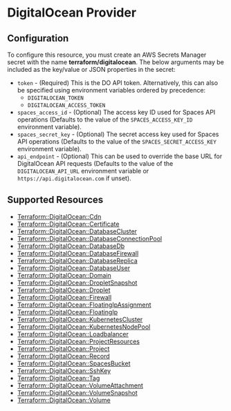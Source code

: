 # DigitalOcean Provider

## Configuration

To configure this resource, you must create an AWS Secrets Manager secret with the name **terraform/digitalocean**. The below arguments may be included as the key/value or JSON properties in the secret:

* `token` - (Required) This is the DO API token. Alternatively, this can also be specified
  using environment variables ordered by precedence:
  * `DIGITALOCEAN_TOKEN`
  * `DIGITALOCEAN_ACCESS_TOKEN`
* `spaces_access_id` - (Optional) The access key ID used for Spaces API
  operations (Defaults to the value of the `SPACES_ACCESS_KEY_ID` environment
  variable).
* `spaces_secret_key` - (Optional) The secret access key used for Spaces API
  operations (Defaults to the value of the `SPACES_SECRET_ACCESS_KEY`
  environment variable).
* `api_endpoint` - (Optional) This can be used to override the base URL for
  DigitalOcean API requests (Defaults to the value of the `DIGITALOCEAN_API_URL`
  environment variable or `https://api.digitalocean.com` if unset).


## Supported Resources

* [Terraform::DigitalOcean::Cdn](../resources/digitalocean/Terraform-DigitalOcean-Cdn/docs/README.md)
* [Terraform::DigitalOcean::Certificate](../resources/digitalocean/Terraform-DigitalOcean-Certificate/docs/README.md)
* [Terraform::DigitalOcean::DatabaseCluster](../resources/digitalocean/Terraform-DigitalOcean-DatabaseCluster/docs/README.md)
* [Terraform::DigitalOcean::DatabaseConnectionPool](../resources/digitalocean/Terraform-DigitalOcean-DatabaseConnectionPool/docs/README.md)
* [Terraform::DigitalOcean::DatabaseDb](../resources/digitalocean/Terraform-DigitalOcean-DatabaseDb/docs/README.md)
* [Terraform::DigitalOcean::DatabaseFirewall](../resources/digitalocean/Terraform-DigitalOcean-DatabaseFirewall/docs/README.md)
* [Terraform::DigitalOcean::DatabaseReplica](../resources/digitalocean/Terraform-DigitalOcean-DatabaseReplica/docs/README.md)
* [Terraform::DigitalOcean::DatabaseUser](../resources/digitalocean/Terraform-DigitalOcean-DatabaseUser/docs/README.md)
* [Terraform::DigitalOcean::Domain](../resources/digitalocean/Terraform-DigitalOcean-Domain/docs/README.md)
* [Terraform::DigitalOcean::DropletSnapshot](../resources/digitalocean/Terraform-DigitalOcean-DropletSnapshot/docs/README.md)
* [Terraform::DigitalOcean::Droplet](../resources/digitalocean/Terraform-DigitalOcean-Droplet/docs/README.md)
* [Terraform::DigitalOcean::Firewall](../resources/digitalocean/Terraform-DigitalOcean-Firewall/docs/README.md)
* [Terraform::DigitalOcean::FloatingIpAssignment](../resources/digitalocean/Terraform-DigitalOcean-FloatingIpAssignment/docs/README.md)
* [Terraform::DigitalOcean::FloatingIp](../resources/digitalocean/Terraform-DigitalOcean-FloatingIp/docs/README.md)
* [Terraform::DigitalOcean::KubernetesCluster](../resources/digitalocean/Terraform-DigitalOcean-KubernetesCluster/docs/README.md)
* [Terraform::DigitalOcean::KubernetesNodePool](../resources/digitalocean/Terraform-DigitalOcean-KubernetesNodePool/docs/README.md)
* [Terraform::DigitalOcean::Loadbalancer](../resources/digitalocean/Terraform-DigitalOcean-Loadbalancer/docs/README.md)
* [Terraform::DigitalOcean::ProjectResources](../resources/digitalocean/Terraform-DigitalOcean-ProjectResources/docs/README.md)
* [Terraform::DigitalOcean::Project](../resources/digitalocean/Terraform-DigitalOcean-Project/docs/README.md)
* [Terraform::DigitalOcean::Record](../resources/digitalocean/Terraform-DigitalOcean-Record/docs/README.md)
* [Terraform::DigitalOcean::SpacesBucket](../resources/digitalocean/Terraform-DigitalOcean-SpacesBucket/docs/README.md)
* [Terraform::DigitalOcean::SshKey](../resources/digitalocean/Terraform-DigitalOcean-SshKey/docs/README.md)
* [Terraform::DigitalOcean::Tag](../resources/digitalocean/Terraform-DigitalOcean-Tag/docs/README.md)
* [Terraform::DigitalOcean::VolumeAttachment](../resources/digitalocean/Terraform-DigitalOcean-VolumeAttachment/docs/README.md)
* [Terraform::DigitalOcean::VolumeSnapshot](../resources/digitalocean/Terraform-DigitalOcean-VolumeSnapshot/docs/README.md)
* [Terraform::DigitalOcean::Volume](../resources/digitalocean/Terraform-DigitalOcean-Volume/docs/README.md)